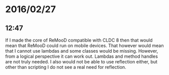 # 2016/02/27

## 12:47

If I made the core of ReMooD compatible with CLDC 8 then that would mean that
ReMooD could run on mobile devices. That however would mean that I cannot use
lambdas and some classes would be missing. However, from a logical perspective
it can work out. Lambdas and method handles are not truly needed. I also would
not be able to use reflection either, but other than scripting I do not see
a real need for reflection.

